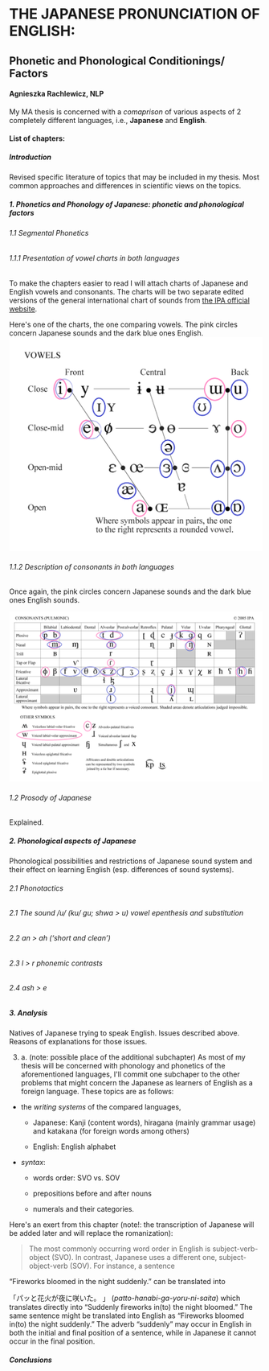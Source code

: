 # THE JAPANESE PRONUNCIATION OF ENGLISH: #



## Phonetic and Phonological Conditionings/ Factors ## 



#### Agnieszka Rachlewicz, NLP ###



My MA thesis is concerned with a _comaprison_ of various aspects of 2 completely different languages, i.e., **Japanese** and **English**. 


#### List of chapters:



##### Introduction

Revised specific literature of topics that may be included in my thesis. Most common approaches and differences in scientific views on the topics.



##### 1. Phonetics and Phonology of Japanese: phonetic and phonological factors



###### 1.1 Segmental Phonetics



###### 1.1.1  Presentation of vowel charts in both languages



To make the chapters easier to read I will attach charts of Japanese and English vowels and consonants. The charts will be two separate edited versions of the general international chart of sounds from [the IPA official website](https://www.internationalphoneticassociation.org/content/full-ipa-chart).



Here's one of the charts, the one comparing vowels. The pink circles concern Japanese sounds and the dark blue ones English. ![The Vowels Chart](https://github.com/AgggR/MA_Plan/blob/master/IPA2005_3000px__VOWELS.png)



###### 1.1.2  Description of consonants in both languages



Once again, the pink circles concern Japanese sounds and the dark blue ones English sounds.



![The Consonant Chart](https://github.com/AgggR/MA_Plan/blob/master/IPA_consonants.png)



###### 1.2 Prosody of Japanese

Explained.

##### 2. Phonological aspects of Japanese


Phonological possibilities and restrictions of Japanese sound system and their effect on learning English (esp. differences of sound systems).


###### 2.1	Phonotactics


###### 2.1 The sound /u/ (ku/ gu; shwa > u) vowel epenthesis and substitution 


###### 2.2	an > ah (‘short and clean’)


###### 2.3	l > r phonemic contrasts


###### 2.4 ash > e

##### 3. Analysis


Natives of Japanese trying to speak English. Issues described above. Reasons of explanations for those issues.


3. a. (note: possible place of the additional subchapter)
As most of my thesis will be concerned with phonology and phonetics of the aforementioned languages, I'll commit one subchaper to the other problems that might concern the Japanese as learners of English as a foreign language. These topics are as follows:



* the *writing systems* of the compared languages, 



  * Japanese: Kanji (content words), hiragana (mainly grammar usage) and katakana (for foreign words among others)



  * English: English alphabet



* *syntax*:



  * words order: SVO vs. SOV



  * prepositions before and after nouns



  * numerals and their categories. 




Here's an exert from this chapter (note!: the transcription of Japanese will be added later and will replace the romanization):



>The most commonly occurring word order in English is subject-verb-object (SVO). In contrast, Japanese uses a different one, subject-object-verb (SOV). For instance, a sentence 



“Fireworks bloomed in the night suddenly.” can be translated into



「パッと花火が夜に咲いた。 」  (*patto-hanabi-ga-yoru-ni-saita*) which translates directly into “Suddenly fireworks in(to) the night bloomed.” The same sentence might be translated into English as “Fireworks bloomed in(to) the night suddenly.” The adverb “suddenly” may occur in English in both the initial and final position of a sentence, while in Japanese it cannot occur in the final position.



##### Conclusions

